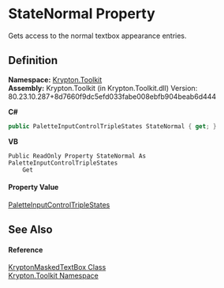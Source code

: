 # StateNormal Property


Gets access to the normal textbox appearance entries.



## Definition
**Namespace:** <a href="79d2eac2-21f4-54ff-7552-b20c33c30600.md">Krypton.Toolkit</a>  
**Assembly:** Krypton.Toolkit (in Krypton.Toolkit.dll) Version: 80.23.10.287+8d7660f9dc5efd033fabe008ebfb904beab6d444

**C#**
``` C#
public PaletteInputControlTripleStates StateNormal { get; }
```
**VB**
``` VB
Public ReadOnly Property StateNormal As PaletteInputControlTripleStates
	Get
```



#### Property Value
<a href="c5e5d9ac-a577-68f5-59d9-c698d47b659b.md">PaletteInputControlTripleStates</a>

## See Also


#### Reference
<a href="962786e1-b6f4-f78f-d562-d654213adaa6.md">KryptonMaskedTextBox Class</a>  
<a href="79d2eac2-21f4-54ff-7552-b20c33c30600.md">Krypton.Toolkit Namespace</a>  
